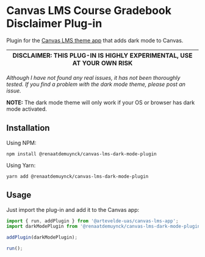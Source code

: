 # Canvas LMS Course Gradebook Disclaimer Plug-in

Plugin for the [Canvas LMS theme app](https://github.com/artevelde-uas/canvas-lms-app) that adds dark mode to Canvas.

| DISCLAIMER: THIS PLUG-IN IS HIGHLY EXPERIMENTAL, USE AT YOUR OWN RISK |
| --------------------------------------------------------------------- |

_Although I have not found any real issues, it has not been thoroughly tested. If you find a problem with the dark mode theme, please post an issue._

**NOTE:** The dark mode theme will only work if your OS or browser has dark mode activated.

## Installation

Using NPM:

    npm install @renaatdemuynck/canvas-lms-dark-mode-plugin

Using Yarn:

    yarn add @renaatdemuynck/canvas-lms-dark-mode-plugin

## Usage

Just import the plug-in and add it to the Canvas app:

```javascript
import { run, addPlugin } from '@artevelde-uas/canvas-lms-app';
import darkModePlugin from '@renaatdemuynck/canvas-lms-dark-mode-plugin';

addPlugin(darkModePlugin);

run();
```
